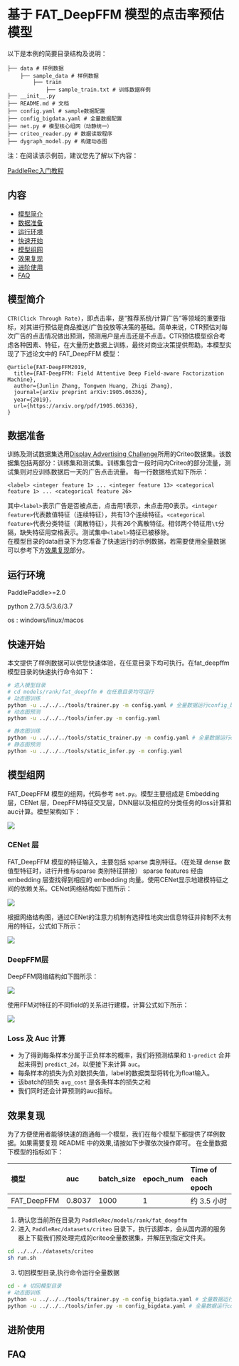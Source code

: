 # 基于 FAT_DeepFFM 模型的点击率预估模型

以下是本例的简要目录结构及说明： 

```
├── data # 样例数据
    ├── sample_data # 样例数据
        ├── train
            ├── sample_train.txt # 训练数据样例
├── __init__.py
├── README.md # 文档
├── config.yaml # sample数据配置
├── config_bigdata.yaml # 全量数据配置
├── net.py # 模型核心组网（动静统一）
├── criteo_reader.py # 数据读取程序
├── dygraph_model.py # 构建动态图
```

注：在阅读该示例前，建议您先了解以下内容：

[PaddleRec入门教程](https://github.com/PaddlePaddle/PaddleRec/blob/master/README.md)

## 内容

- [模型简介](#模型简介)
- [数据准备](#数据准备)
- [运行环境](#运行环境)
- [快速开始](#快速开始)
- [模型组网](#模型组网)
- [效果复现](#效果复现)
- [进阶使用](#进阶使用)
- [FAQ](#FAQ)

## 模型简介
`CTR(Click Through Rate)`，即点击率，是“推荐系统/计算广告”等领域的重要指标，对其进行预估是商品推送/广告投放等决策的基础。简单来说，CTR预估对每次广告的点击情况做出预测，预测用户是点击还是不点击。CTR预估模型综合考虑各种因素、特征，在大量历史数据上训练，最终对商业决策提供帮助。本模型实现了下述论文中的 FAT_DeepFFM 模型：

```text
@article{FAT-DeepFFM2019,
  title={FAT-DeepFFM: Field Attentive Deep Field-aware Factorization Machine},
  author={Junlin Zhang, Tongwen Huang, Zhiqi Zhang},
  journal={arXiv preprint arXiv:1905.06336},
  year={2019}，
  url={https://arxiv.org/pdf/1905.06336},
}
```

## 数据准备

训练及测试数据集选用[Display Advertising Challenge](https://www.kaggle.com/c/criteo-display-ad-challenge/)所用的Criteo数据集。该数据集包括两部分：训练集和测试集。训练集包含一段时间内Criteo的部分流量，测试集则对应训练数据后一天的广告点击流量。
每一行数据格式如下所示：
```
<label> <integer feature 1> ... <integer feature 13> <categorical feature 1> ... <categorical feature 26>
```
其中```<label>```表示广告是否被点击，点击用1表示，未点击用0表示。```<integer feature>```代表数值特征（连续特征），共有13个连续特征。```<categorical feature>```代表分类特征（离散特征），共有26个离散特征。相邻两个特征用```\t```分隔，缺失特征用空格表示。测试集中```<label>```特征已被移除。  
在模型目录的data目录下为您准备了快速运行的示例数据，若需要使用全量数据可以参考下方[效果复现](#效果复现)部分。

## 运行环境
PaddlePaddle>=2.0

python 2.7/3.5/3.6/3.7

os : windows/linux/macos 

## 快速开始
本文提供了样例数据可以供您快速体验，在任意目录下均可执行。在fat_deepffm模型目录的快速执行命令如下： 
```bash
# 进入模型目录
# cd models/rank/fat_deepffm # 在任意目录均可运行
# 动态图训练
python -u ../../../tools/trainer.py -m config.yaml # 全量数据运行config_bigdata.yaml 
# 动态图预测
python -u ../../../tools/infer.py -m config.yaml 

# 静态图训练
python -u ../../../tools/static_trainer.py -m config.yaml # 全量数据运行config_bigdata.yaml 
# 静态图预测
python -u ../../../tools/static_infer.py -m config.yaml 
``` 

## 模型组网

FAT_DeepFFM 模型的组网，代码参考 `net.py`。模型主要组成是 Embedding 层，CENet 层，DeepFFM特征交叉层，DNN层以及相应的分类任务的loss计算和auc计算。模型架构如下：

<img align="center" src="https://wx4.sinaimg.cn/orj360/0073e4AWly1gx7mmb6m3oj30rq0g1tf2.jpg">

### **CENet 层**

FAT_DeepFFM 模型的特征输入，主要包括 sparse 类别特征。（在处理 dense 数值型特征时，进行升维与sparse 类别特征拼接）
sparse features 经由 embedding 层查找得到相应的 embedding 向量。使用CENet显示地建模特征之间的依赖关系。CENet网络结构如下图所示：

<img align="center" src="https://wx1.sinaimg.cn/bmiddle/0073e4AWly1gx7okwknn4j30so0fcq6u.jpg">

根据网络结构图，通过CENet的注意力机制有选择性地突出信息特征并抑制不太有用的特征，公式如下所示：

<img align="center" src="https://wx4.sinaimg.cn/mw2000/0073e4AWly1gx7oscgpc9j30ev01s3z2.jpg">


### **DeepFFM层**
DeepFFM网络结构如下图所示：

<img align="center" src="https://wx1.sinaimg.cn/orj360/0073e4AWly1gx7p0casynj30qk0fq461.jpg">

使用FFM对特征的不同field的关系进行建模，计算公式如下所示：

<img align="center" src="https://wx1.sinaimg.cn/mw2000/0073e4AWly1gx7p2f1t2cj30e1024t99.jpg">



### **Loss 及 Auc 计算**
- 为了得到每条样本分属于正负样本的概率，我们将预测结果和 `1-predict` 合并起来得到 `predict_2d`，以便接下来计算 `auc`。  
- 每条样本的损失为负对数损失值，label的数据类型将转化为float输入。  
- 该batch的损失 `avg_cost` 是各条样本的损失之和
- 我们同时还会计算预测的auc指标。

## 效果复现
为了方便使用者能够快速的跑通每一个模型，我们在每个模型下都提供了样例数据。如果需要复现 README 中的效果,请按如下步骤依次操作即可。
在全量数据下模型的指标如下：  

| 模型 | auc | batch_size | epoch_num| Time of each epoch |
| :------| :------ | :------ | :------| :------ | 
| FAT_DeepFFM | 0.8037 | 1000 | 1 | 约 3.5 小时 |

1. 确认您当前所在目录为 `PaddleRec/models/rank/fat_deepffm`
2. 进入 `PaddleRec/datasets/criteo` 目录下，执行该脚本，会从国内源的服务器上下载我们预处理完成的criteo全量数据集，并解压到指定文件夹。
``` bash
cd ../../../datasets/criteo
sh run.sh
``` 
3. 切回模型目录,执行命令运行全量数据
```bash
cd - # 切回模型目录
# 动态图训练
python -u ../../../tools/trainer.py -m config_bigdata.yaml # 全量数据运行config_bigdata.yaml 
python -u ../../../tools/infer.py -m config_bigdata.yaml # 全量数据运行config_bigdata.yaml 
```

## 进阶使用
  
## FAQ
